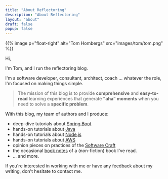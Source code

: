 ```yaml
---
title: "About Reflectoring"
description: "About Reflectoring"
layout: "about"
draft: false
popup: false
---
```


{{% image p="float-right" alt="Tom Hombergs" src="images/tom/tom.png" %}}

Hi, 

I'm Tom, and I run the reflectoring blog.

I'm a software developer, consultant, architect, coach ... whatever the role, I'm
focused on making things simple.

> The mission of this blog is to provide **comprehensive** and **easy-to-read** learning experiences that generate **"aha" moments** when you need to solve a **specific problem**.

With this blog, my team of authors and I produce:

* deep-dive tutorials about [Spring Boot](/categories/spring-boot)
* hands-on tutorials about [Java](/categories/java)
* hands-on tutorials about [Node.js](/categories/node)
* hands-on tutorials about [AWS](/categories/aws)
* opinion pieces on practices of the [Software Craft](/categories/software-craft)
* the occasional [book notes](/categories/book-notes) of a (non-fiction) book I've read.
* ... and more.

If you're interested in working with me or have any feedback about my writing, don't hesitate to contact me.
